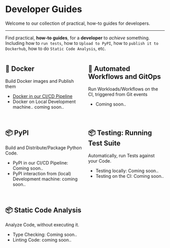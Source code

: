 # Developer Guides
<!-- After Title add short sentence as Subtitle -->
Welcome to our collection of practical, how-to guides for developers.

<!-- After Subtitle add horizontal line Separator -->
******

<!-- After Line add Introduction/Summary text -->

Find practical, **how-to guides**, for a **developer** to *achieve* something.  
Including how to `run tests`, how to `Upload to PyPI`, how to `publish it to Dockerhub`, how to do `Static Code Analysis`, etc.

<div style="display: flex; flex-wrap: wrap; justify-content: space-between;">

  <div style="flex: 0 0 48%; margin-bottom: 16px;">
    <h2>🚀 Docker</h2>
    <p>Build Docker images and Publish them</p>
    <ul>
        <li><a href="/dev_guides/docker">Docker in our CI/CD Pipeline</a></li>
        <li>Docker on Local Development machine.. coming soon..</li>
    </ul>
  </div>

  <div style="flex: 0 0 48%; margin-bottom: 16px;">
    <h2>🚀 Automated Workflows and GitOps</h2>
    <p>Run Workloads/Workflows on the CI, triggered from Git events</p>
    <ul>
        <li>Coming soon..</li>
    </ul>
  </div>

  <div style="flex: 0 0 48%; margin-bottom: 16px;">
    <h2>📦 PyPI</h2>
    <p>Build and Distribute/Package Python Code.</p>
    <ul>
        <li>PyPI in our CI/CD Pipeline: Coming soon..</li>
        <li>PyPI interaction from (local) Development machine: coming soon..</li>
    </ul>
  </div>

  <div style="flex: 0 0 48%; margin-bottom: 16px;">
    <h2>📦 Testing: Running Test Suite</h2>
    <p>Automatically, run Tests against your Code.</p>
    <ul>
        <li>Testing locally: Coming soon..</li>
        <li>Testing on the CI: Coming soon..</li>
    </ul>
  </div>

  <div style="flex: 0 0 48%; margin-bottom: 16px;">
    <h2>📦 Static Code Analysis</h2>
    <p>Analyze Code, without executing it.</p>
    <ul>
        <li>Type Checking: Coming soon..</li>
        <li>Linting Code: coming soon..</li>
    </ul>
  </div>

  <!-- Add similar blocks for other topics -->

</div>

<!-- Add more HTML blocks for additional topics if needed -->